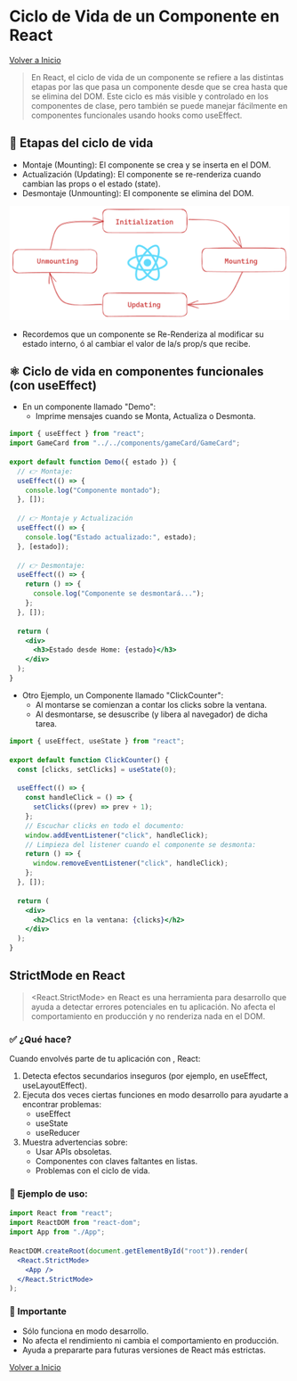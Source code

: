 # Ciclo de Vida de un Componente en React

[Volver a Inicio](../../README.md)

> En React, el ciclo de vida de un componente se refiere a las distintas etapas por las que pasa un componente desde que se crea hasta que se elimina del DOM. Este ciclo es más visible y controlado en los componentes de clase, pero también se puede manejar fácilmente en componentes funcionales usando hooks como useEffect.

## 🔄 Etapas del ciclo de vida

- Montaje (Mounting): El componente se crea y se inserta en el DOM.
- Actualización (Updating): El componente se re-renderiza cuando cambian las props o el estado (state).
- Desmontaje (Unmounting): El componente se elimina del DOM.

<img src="../assets/LifeCycle.png" alt="Ciclo de vida de un componente en React">

- Recordemos que un componente se Re-Renderiza al modificar su estado interno, ó al cambiar el valor de la/s prop/s que recibe.

## ⚛️ Ciclo de vida en componentes funcionales (con useEffect)

- En un componente llamado "Demo":
  - Imprime mensajes cuando se Monta, Actualiza o Desmonta.

```jsx
import { useEffect } from "react";
import GameCard from "../../components/gameCard/GameCard";

export default function Demo({ estado }) {
  // 👉 Montaje:
  useEffect(() => {
    console.log("Componente montado");
  }, []);

  // 👉 Montaje y Actualización
  useEffect(() => {
    console.log("Estado actualizado:", estado);
  }, [estado]);

  // 👉 Desmontaje:
  useEffect(() => {
    return () => {
      console.log("Componente se desmontará...");
    };
  }, []);

  return (
    <div>
      <h3>Estado desde Home: {estado}</h3>
    </div>
  );
}
```

- Otro Ejemplo, un Componente llamado "ClickCounter":
  - Al montarse se comienzan a contar los clicks sobre la ventana.
  - Al desmontarse, se desuscribe (y libera al navegador) de dicha tarea.

```jsx
import { useEffect, useState } from "react";

export default function ClickCounter() {
  const [clicks, setClicks] = useState(0);

  useEffect(() => {
    const handleClick = () => {
      setClicks((prev) => prev + 1);
    };
    // Escuchar clicks en todo el documento:
    window.addEventListener("click", handleClick);
    // Limpieza del listener cuando el componente se desmonta:
    return () => {
      window.removeEventListener("click", handleClick);
    };
  }, []);

  return (
    <div>
      <h2>Clics en la ventana: {clicks}</h2>
    </div>
  );
}
```

## StrictMode en React

> <React.StrictMode> en React es una herramienta para desarrollo que ayuda a detectar errores potenciales en tu aplicación. No afecta el comportamiento en producción y no renderiza nada en el DOM.

### ✅ ¿Qué hace?

Cuando envolvés parte de tu aplicación con <StrictMode>, React:

1. Detecta efectos secundarios inseguros (por ejemplo, en useEffect, useLayoutEffect).
2. Ejecuta dos veces ciertas funciones en modo desarrollo para ayudarte a encontrar problemas:
   - useEffect
   - useState
   - useReducer
3. Muestra advertencias sobre:
   - Usar APIs obsoletas.
   - Componentes con claves faltantes en listas.
   - Problemas con el ciclo de vida.

### 🧪 Ejemplo de uso:

```jsx
import React from "react";
import ReactDOM from "react-dom";
import App from "./App";

ReactDOM.createRoot(document.getElementById("root")).render(
  <React.StrictMode>
    <App />
  </React.StrictMode>
);
```

### 🧠 Importante

- Sólo funciona en modo desarrollo.
- No afecta el rendimiento ni cambia el comportamiento en producción.
- Ayuda a prepararte para futuras versiones de React más estrictas.

[Volver a Inicio](../../README.md)

